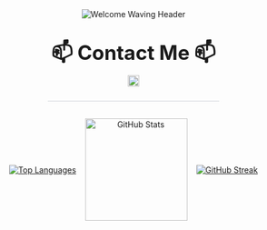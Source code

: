 <div align="center">

  <img src="https://capsule-render.vercel.app/api?type=waving&color=0377fc&text=Welcome%20to%20My%20GitHub!&fontColor=ffffff&fontSize=40&height=150&section=header&font=Josefin%20Sans" alt="Welcome Waving Header"/>

  <div style="margin-top: 25px; margin-bottom: 25px;">
    <p style="font-size: 35px; margin-bottom: 5px;"> <strong>📫 Contact Me 📫</strong>
    </p>
    <p style="margin-top: 5px;"> <a href="mailto:jungwon.park@cscloud.co.jp" target="_blank">
        <img src="https://img.shields.io/badge/Email-EA4335.svg?style=plastic&logo=Gmail&logoColor=white" alt="Email" height="20"/>
      </a>
    </p>
  </div>

  <hr style="height:1px;border:none;color:#d1d5da;background-color:#d1d5da;width:60%;margin-top:20px;margin-bottom:30px;"/>
<div class="stats-cards" style="display: flex; flex-wrap: wrap; justify-content: center; align-items: center; gap: 16px;">
  <a href="https://github.com/anuraghazra/github-readme-stats">
    <img src="https://github-readme-stats.vercel.app/api/top-langs/?username=jungwon-csc&layout=compact&theme=transparent" alt="Top Languages" />
  </a>
  <a href="https://github.com/anuraghazra/github-readme-stats">
    <img height="180" src="https://github-readme-stats.vercel.app/api?username=jungwon-csc&show_icons=true&theme=transparent&rank_icon=github" alt="GitHub Stats" />
  </a>
  <a href="https://git.io/streak- τότε">
    <img src="https://github-readme-streak-stats.herokuapp.com/?user=jungwon-csc&theme=transparent&date_format=M%20j%5B%2C%20Y%5D&card_width=490" alt="GitHub Streak" />
    </a>
</div>

</div>
<!--
**jungwon-csc/jungwon-csc** is a ✨ _special_ ✨ repository because its `README.md` (this file) appears on your GitHub profile.

Here are some ideas to get you started:

- 🔭 I’m currently working on ...
- 🌱 I’m currently learning ...
- 👯 I’m looking to collaborate on ...
- 🤔 I’m looking for help with ...
- 💬 Ask me about ...
- 📫 How to reach me: ...
- 😄 Pronouns: ...
- ⚡ Fun fact: ...
-->

